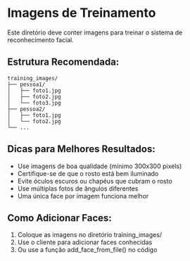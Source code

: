# Imagens de Treinamento

Este diretório deve conter imagens para treinar o sistema de reconhecimento facial.

## Estrutura Recomendada:
```
training_images/
├── pessoa1/
│   ├── foto1.jpg
│   ├── foto2.jpg
│   └── foto3.jpg
├── pessoa2/
│   ├── foto1.jpg
│   └── foto2.jpg
└── ...
```

## Dicas para Melhores Resultados:
- Use imagens de boa qualidade (mínimo 300x300 pixels)
- Certifique-se de que o rosto está bem iluminado
- Evite óculos escuros ou chapéus que cubram o rosto
- Use múltiplas fotos de ângulos diferentes
- Uma única face por imagem funciona melhor

## Como Adicionar Faces:
1. Coloque as imagens no diretório training_images/
2. Use o cliente para adicionar faces conhecidas
3. Ou use a função add_face_from_file() no código

